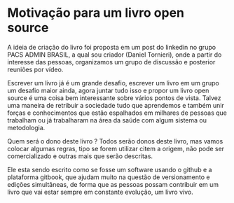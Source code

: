 # Motivação para um livro open source

A ideia de criação do livro foi proposta em um post do linkedin no grupo PACS ADMIN BRASIL, a qual sou criador \(Daniel Tornieri\), onde a partir do interesse das pessoas,  organizamos um grupo de discussão e posterior reuniões por vídeo.

Escrever um livro já é um grande desafio, escrever um livro em um grupo um desafio maior ainda, agora juntar tudo isso e propor um livro open source é uma coisa bem interessante sobre vários pontos de vista. Talvez uma maneira de retribuir a sociedade tudo que aprendemos e também unir forças e conhecimentos que estão espalhados em milhares de pessoas que trabalham ou já trabalharam na área da saúde com algum sistema ou metodologia.

Quem será o dono deste livro ? Todos serão donos deste livro, mas vamos colocar algumas regras, tipo se forem utilizar citem a origem, não pode ser comercializado e outras mais que serão descritas.

Ele esta sendo escrito como se fosse um software usando o github e a plataforma gitbook, que ajudam muito na questão de versionamento e edições simultâneas,  de forma que as pessoas possam contribuir em um livro que vai estar sempre em constante evolução, um livro vivo.

